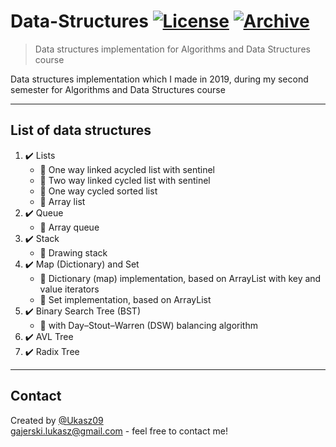 # Data-Structures [![License](http://img.shields.io/:license-mit-blue.svg?style=flat-square)](https://choosealicense.com/licenses/mit/) [![Archive](https://img.shields.io/badge/repository-archive-lightgrey)](https://github.com/Ukasz09/Algorithms)

> Data structures implementation for Algorithms and Data Structures course 

Data structures implementation which I made in 2019, during my second semester for Algorithms and Data Structures course  

---
## List of data structures
1. ✔️ Lists <br/>
   - 🔸 One way linked acycled list with sentinel </br>
   - 🔸 Two way linked cycled list with sentinel </br>
   - 🔸 One way cycled sorted list </br>
   - 🔸 Array list </br>  
2. ✔️ Queue <br/>
   - 🔸 Array queue </br>
3. ✔️ Stack <br/>
   - 🔸 Drawing stack </br>
4. ✔️ Map (Dictionary) and Set <br/>
   - 🔸 Dictionary (map) implementation, based on ArrayList with key and value iterators </br>
   - 🔸 Set implementation, based on ArrayList </br>
5. ✔️ Binary Search Tree (BST) <br/>
   - 🔸 with Day–Stout–Warren (DSW) balancing algorithm </br>
6. ✔️ AVL Tree <br/>
7. ✔️ Radix Tree <br/>
---
## Contact
Created by [@Ukasz09](https://github.com/Ukasz09) <br/>
gajerski.lukasz@gmail.com - feel free to contact me!
